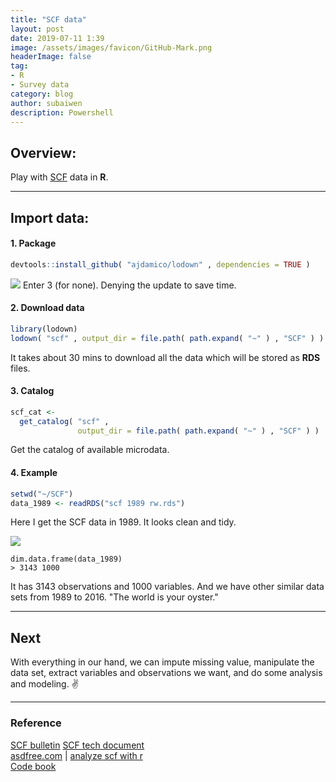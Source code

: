 ```yaml
---
title: "SCF data"
layout: post
date: 2019-07-11 1:39
image: /assets/images/favicon/GitHub-Mark.png
headerImage: false
tag:
- R
- Survey data
category: blog
author: subaiwen
description: Powershell
---
```


## Overview:
Play with [SCF](https://www.federalreserve.gov/econres/scfindex.htm) data in **R**. 

---

## Import data:
#### 1. Package
```r
devtools::install_github( "ajdamico/lodown" , dependencies = TRUE )
```

![](http://ww1.sinaimg.cn/large/006tNc79ly1g4vupo9ug5j31080aeq6t.jpg)
Enter 3 (for none). Denying the update to save time.

#### 2. Download data
```r
library(lodown)
lodown( "scf" , output_dir = file.path( path.expand( "~" ) , "SCF" ) )
```
It takes about 30 mins to download all the data which will be stored as **RDS** files.

#### 3. Catalog
```r
scf_cat <-
  get_catalog( "scf" ,
               output_dir = file.path( path.expand( "~" ) , "SCF" ) )
```
Get the catalog of available microdata.

#### 4. Example
```r
setwd("~/SCF")
data_1989 <- readRDS("scf 1989 rw.rds")
```
Here I get the SCF data in 1989. It looks clean and tidy.  

![](http://ww3.sinaimg.cn/large/006tNc79ly1g4vuowolz9j31ak0botgt.jpg) 

```
dim.data.frame(data_1989)
> 3143 1000
``` 

It has 3143 observations and 1000 variables. And we have other similar data sets from 1989 to 2016. "The world is your oyster."

---

## Next
With everything in our hand, we can impute missing value, manipulate the data set, extract variables and observations we want, and do some analysis and modeling. ✌️

---

### Reference
[SCF bulletin](https://www.federalreserve.gov/publications/files/scf17.pdf#page=13)
[SCF tech document](https://www.federalreserve.gov/econres/scfindex.htm#table1)  
[asdfree.com](http://asdfree.com/survey-of-consumer-finances-scf.html) | [analyze scf with r](http://usgsd.blogspot.com/search/label/survey%20of%20consumer%20finances%20%28scf%29)  
[Code book](https://www.federalreserve.gov/econres/files/codebk2016.txt)